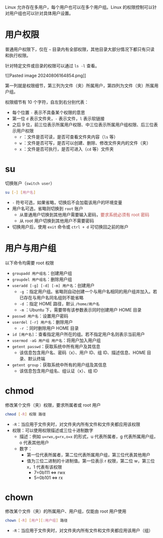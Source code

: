 Linux 允许存在多用户，每个用户也可以在多个用户组。Linux 的权限控制可以针对用户组也可以针对具体用户设置。

# 用户权限

普通用户权限下，仅在 `~` 目录内有全部权限，其他目录大部分情况下都只有只读和执行权限。

针对特定文件或目录的权限可以通过 `ls -l` 查看。

![[Pasted image 20240806164854.png]]

第一列就是权限细节，第三列为文件（夹）所属用户，第四列为文件（夹）所属用户组。

权限细节有 10 个字符，自左到右分别代表：
* 每个位置 `-` 表示不具备某个权限的意思
* 第一位 `d` 表示文件夹，`-` 表示文件，`l` 表示软链接
* 之后 9 位，前三位表示所属用户权限、中三位表示所属用户组权限、后三位表示用户权限
    *  `r` ：文件是否可读，是否可查看文件夹内容（`ls`  等）
    *  `w` ：文件是否可写，是否可以创建、删除、修改文件夹内的文件（夹）
    *  `x` ：文件是否可执行，是否可进入（`cd`  等）文件夹

# su

切换账户（`switch user`）

```bash
su [-] [用户名]
```

* `-` 符号可选，如果省略，切换后不会加载该用户的环境变量
* 用户名可选，省略则切换到 `root` 账户
    * 从普通用户切换到其他用户需要输入密码，<font color="#c0504d">要求系统必须有 root 密码</font>
    * 从 root 用户切换到其他用户不需要密码
* 切换用户后，使用 `exit` 命令或 `ctrl + d` 可切换回之前的账户

# 用户与用户组

以下命令均需要 root 权限

* `groupadd 用户组名`：创建用户组
* `groupdel 用户组名`：删除用户组
* `useradd [-g] [-d] [-m] 用户名`：创建用户
    *  `-g` ：指定用户组。省略则自动创建一个与用户名相同的用户组并加入。若已存在与用户名同名组则不能省略
    *  `-d` ：指定 HOME 路径，默认 `/home/用户名` 
    *  `-m` ：Ubuntu 下，需要带有该参数表示同时创建用户 HOME 目录
* `passwd 用户名`：设置用户密码
* `userdel [-r] 用户名`：删除用户
    *  `-r` ：同时删除用户 HOME 目录
* `id [用户名]`：查看指定用户所在的组。若不指定用户名则表示当前用户
* `usermod -aG 用户组 用户名`：将用户加入用户组
* `getent passwd`：获取系统中所有用户及其信息
    * 该信息包含用户名、密码（x）、用户 ID、组 ID、描述信息、HOME 目录、默认终端
* `getent group`：获取系统中所有的用户组及其信息
    * 该信息包含用户组名、组认证（x）、组 ID

# chmod

修改某个文件（夹）权限，要求所属者或 root 用户

```bash
chmod [-R] 权限 路径
```

* `-R`：当应用于文件夹时，对文件夹内所有文件和文件夹都应用该权限
* 权限：可以使用权限描述或三位十进制数字
    * 描述：例如 `u=rwx,g=rx,o=x`  的形式，u 代表所属者，g 代表所属用户组，o 代表其他用户
    * 数字：
        * 第一位代表所属者，第二位代表所属用户组，第三位代表其他用户
        * 值为三位二进制的十进制值。第一位表示 r 权限，第二位 w，第三位 x，1 代表有该权限
            * 7=0b111 <=> rwx
            * 5=0b101 <=> rx

# chown

修改某个文件（夹）的所属用户、用户组，仅能由 root 用户使用

```bash
chown [-R] [用户][:用户组] 路径
```

* `-R`：当应用于文件夹时，对文件夹内所有文件和文件夹都应用该用户（组）
